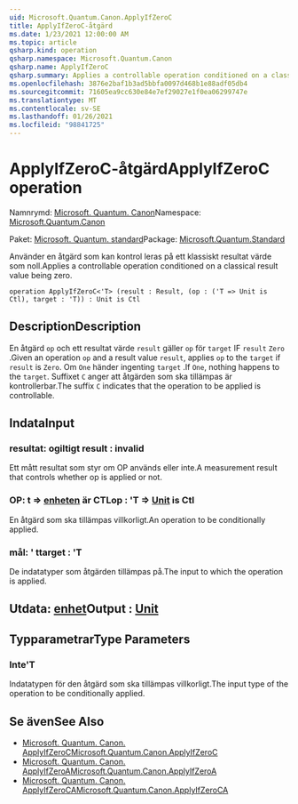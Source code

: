 ```yaml
---
uid: Microsoft.Quantum.Canon.ApplyIfZeroC
title: ApplyIfZeroC-åtgärd
ms.date: 1/23/2021 12:00:00 AM
ms.topic: article
qsharp.kind: operation
qsharp.namespace: Microsoft.Quantum.Canon
qsharp.name: ApplyIfZeroC
qsharp.summary: Applies a controllable operation conditioned on a classical result value being zero.
ms.openlocfilehash: 3876e2baf1b3ad5bbfa0097d468b1e88adf05db4
ms.sourcegitcommit: 71605ea9cc630e84e7ef29027e1f0ea06299747e
ms.translationtype: MT
ms.contentlocale: sv-SE
ms.lasthandoff: 01/26/2021
ms.locfileid: "98841725"
---
```

# <a name="applyifzeroc-operation"></a><span data-ttu-id="50bc8-102">ApplyIfZeroC-åtgärd</span><span class="sxs-lookup"><span data-stu-id="50bc8-102">ApplyIfZeroC operation</span></span>

<span data-ttu-id="50bc8-103">Namnrymd: [Microsoft. Quantum. Canon](xref:Microsoft.Quantum.Canon)</span><span class="sxs-lookup"><span data-stu-id="50bc8-103">Namespace: [Microsoft.Quantum.Canon](xref:Microsoft.Quantum.Canon)</span></span>

<span data-ttu-id="50bc8-104">Paket: [Microsoft. Quantum. standard](https://nuget.org/packages/Microsoft.Quantum.Standard)</span><span class="sxs-lookup"><span data-stu-id="50bc8-104">Package: [Microsoft.Quantum.Standard](https://nuget.org/packages/Microsoft.Quantum.Standard)</span></span>


<span data-ttu-id="50bc8-105">Använder en åtgärd som kan kontrol leras på ett klassiskt resultat värde som noll.</span><span class="sxs-lookup"><span data-stu-id="50bc8-105">Applies a controllable operation conditioned on a classical result value being zero.</span></span>

```qsharp
operation ApplyIfZeroC<'T> (result : Result, (op : ('T => Unit is Ctl), target : 'T)) : Unit is Ctl
```


## <a name="description"></a><span data-ttu-id="50bc8-106">Description</span><span class="sxs-lookup"><span data-stu-id="50bc8-106">Description</span></span>

<span data-ttu-id="50bc8-107">En åtgärd `op` och ett resultat värde `result` gäller `op` för `target` IF `result` `Zero` .</span><span class="sxs-lookup"><span data-stu-id="50bc8-107">Given an operation `op` and a result value `result`, applies `op` to the `target` if `result` is `Zero`.</span></span> <span data-ttu-id="50bc8-108">Om `One` händer ingenting `target` .</span><span class="sxs-lookup"><span data-stu-id="50bc8-108">If `One`, nothing happens to the `target`.</span></span>
<span data-ttu-id="50bc8-109">Suffixet `C` anger att åtgärden som ska tillämpas är kontrollerbar.</span><span class="sxs-lookup"><span data-stu-id="50bc8-109">The suffix `C` indicates that the operation to be applied is controllable.</span></span>

## <a name="input"></a><span data-ttu-id="50bc8-110">Indata</span><span class="sxs-lookup"><span data-stu-id="50bc8-110">Input</span></span>

### <a name="result--__invalidresult__"></a><span data-ttu-id="50bc8-111">resultat: __ogiltigt <Result>__</span><span class="sxs-lookup"><span data-stu-id="50bc8-111">result : __invalid<Result>__</span></span>

<span data-ttu-id="50bc8-112">Ett mått resultat som styr om OP används eller inte.</span><span class="sxs-lookup"><span data-stu-id="50bc8-112">A measurement result that controls whether op is applied or not.</span></span>


### <a name="op--t--unit--is-ctl"></a><span data-ttu-id="50bc8-113">OP: t => [enheten](xref:microsoft.quantum.lang-ref.unit)  är CTL</span><span class="sxs-lookup"><span data-stu-id="50bc8-113">op : 'T => [Unit](xref:microsoft.quantum.lang-ref.unit)  is Ctl</span></span>

<span data-ttu-id="50bc8-114">En åtgärd som ska tillämpas villkorligt.</span><span class="sxs-lookup"><span data-stu-id="50bc8-114">An operation to be conditionally applied.</span></span>


### <a name="target--t"></a><span data-ttu-id="50bc8-115">mål: ' t</span><span class="sxs-lookup"><span data-stu-id="50bc8-115">target : 'T</span></span>

<span data-ttu-id="50bc8-116">De indatatyper som åtgärden tillämpas på.</span><span class="sxs-lookup"><span data-stu-id="50bc8-116">The input to which the operation is applied.</span></span>



## <a name="output--unit"></a><span data-ttu-id="50bc8-117">Utdata: [enhet](xref:microsoft.quantum.lang-ref.unit)</span><span class="sxs-lookup"><span data-stu-id="50bc8-117">Output : [Unit](xref:microsoft.quantum.lang-ref.unit)</span></span>



## <a name="type-parameters"></a><span data-ttu-id="50bc8-118">Typparametrar</span><span class="sxs-lookup"><span data-stu-id="50bc8-118">Type Parameters</span></span>

### <a name="t"></a><span data-ttu-id="50bc8-119">Inte</span><span class="sxs-lookup"><span data-stu-id="50bc8-119">'T</span></span>

<span data-ttu-id="50bc8-120">Indatatypen för den åtgärd som ska tillämpas villkorligt.</span><span class="sxs-lookup"><span data-stu-id="50bc8-120">The input type of the operation to be conditionally applied.</span></span>

## <a name="see-also"></a><span data-ttu-id="50bc8-121">Se även</span><span class="sxs-lookup"><span data-stu-id="50bc8-121">See Also</span></span>

- [<span data-ttu-id="50bc8-122">Microsoft. Quantum. Canon. ApplyIfZeroC</span><span class="sxs-lookup"><span data-stu-id="50bc8-122">Microsoft.Quantum.Canon.ApplyIfZeroC</span></span>](xref:Microsoft.Quantum.Canon.ApplyIfZeroC)
- [<span data-ttu-id="50bc8-123">Microsoft. Quantum. Canon. ApplyIfZeroA</span><span class="sxs-lookup"><span data-stu-id="50bc8-123">Microsoft.Quantum.Canon.ApplyIfZeroA</span></span>](xref:Microsoft.Quantum.Canon.ApplyIfZeroA)
- [<span data-ttu-id="50bc8-124">Microsoft. Quantum. Canon. ApplyIfZeroCA</span><span class="sxs-lookup"><span data-stu-id="50bc8-124">Microsoft.Quantum.Canon.ApplyIfZeroCA</span></span>](xref:Microsoft.Quantum.Canon.ApplyIfZeroCA)